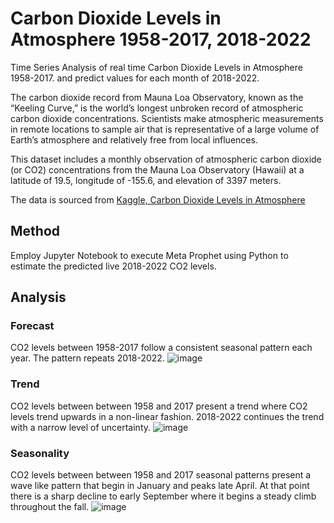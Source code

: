 # Carbon Dioxide Levels in Atmosphere 1958-2017, 2018-2022

Time Series Analysis of real time Carbon Dioxide Levels in Atmosphere 1958-2017. and predict values for each month of 2018-2022.

The carbon dioxide record from Mauna Loa Observatory, known as the “Keeling Curve,” is the world’s longest unbroken record of atmospheric carbon dioxide concentrations. Scientists make atmospheric measurements in remote locations to sample air that is representative of a large volume of Earth’s atmosphere and relatively free from local influences.

This dataset includes a monthly observation of atmospheric carbon dioxide (or CO2) concentrations from the Mauna Loa Observatory (Hawaii) at a latitude of 19.5, longitude of -155.6, and elevation of 3397 meters.

The data is sourced from [Kaggle, Carbon Dioxide Levels in Atmosphere]([https://www150.statcan.gc.ca/t1/tbl1/en/tv.action?pid=1310041501&pickMembers%5B0%5D=3.1&cubeTimeFrame.startYear=2012&cubeTimeFrame.endYear=2022&referencePeriods=20120101%2C20220101](https://www.kaggle.com/datasets/ucsandiego/carbon-dioxide))

## Method
Employ Jupyter Notebook to execute Meta Prophet using Python to estimate the predicted live 2018-2022 CO2 levels.

## Analysis

### Forecast
CO2 levels between 1958-2017 follow a consistent seasonal pattern each year. The pattern repeats 2018-2022.
![image](https://github.com/gitgizmo/TimeSeriesAnalysis/assets/16417298/c5f37a32-7256-4a38-8f48-6071b439fa88)

### Trend
CO2 levels between between 1958 and 2017 present a trend where CO2 levels trend upwards in a non-linear fashion. 2018-2022 continues the trend with a narrow level of uncertainty.
![image](https://github.com/gitgizmo/TimeSeriesAnalysis/assets/16417298/ff228887-04ed-465d-abee-53ffabd2f75f)


### Seasonality
CO2 levels between between 1958 and 2017 seasonal patterns present a wave like pattern that begin in January and peaks late April. At that point there is a sharp decline to early September where it begins a steady climb throughout the fall.
![image](https://github.com/gitgizmo/TimeSeriesAnalysis/assets/16417298/a7c691d0-8e54-45ed-8315-458f51a8db85)






